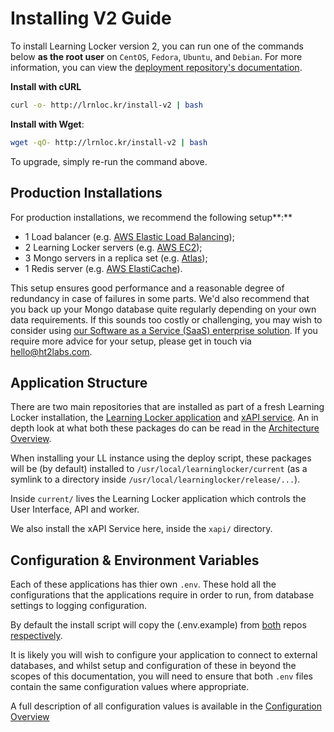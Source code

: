 ---
---

# Installing V2 Guide
To install Learning Locker version 2, you can run one of the commands below **as the root user** on `CentOS`, `Fedora`, `Ubuntu`, and `Debian`. For more information, you can view the [deployment repository's documentation](https://github.com/LearningLocker/deploy).

**Install with cURL**
```sh
curl -o- http://lrnloc.kr/install-v2 | bash
```
**Install with Wget**:
```sh
wget -qO- http://lrnloc.kr/install-v2 | bash
```

To upgrade, simply re-run the command above.

## Production Installations
For production installations, we recommend the following setup**:**

* 1 Load balancer (e.g. [AWS Elastic Load Balancing](https://aws.amazon.com/elasticloadbalancing/));
* 2 Learning Locker servers (e.g. [AWS EC2](https://aws.amazon.com/ec2/));
* 3 Mongo servers in a replica set (e.g. [Atlas](https://www.mongodb.com/cloud/atlas));
* 1 Redis server (e.g. [AWS ElastiCache](https://aws.amazon.com/elasticache/)).

This setup ensures good performance and a reasonable degree of redundancy in case of failures in some parts. We'd also recommend that you back up your Mongo database quite regularly depending on your own data requirements. If this sounds too costly or challenging, you may wish to consider using [our Software as a Service (SaaS) enterprise solution](https://www.ht2labs.com/learning-locker/). If you require more advice for your setup, please get in touch via [hello@ht2labs.com](mailto:hello@ht2labs.com).

## Application Structure

There are two main repositories that are installed as part of a fresh Learning Locker installation, the [Learning Locker application](https://github.com/LearningLocker/learninglocker) and [xAPI service](https://github.com/LearningLocker/xapi-service). An in depth look at what both these packages do can be read in the [Architecture Overview](../overview-architecture).

When installing your LL instance using the deploy script, these packages will be (by default) installed to `/usr/local/learninglocker/current` (as a symlink to a directory inside `/usr/local/learninglocker/release/...`).

Inside `current/` lives the Learning Locker application which controls the User Interface, API and worker.

We also install the xAPI Service here, inside the `xapi/` directory.

## Configuration & Environment Variables

Each of these applications has thier own `.env`. These hold all the configurations that the applications require in order to run, from database settings to logging configuration.

By default the install script will copy the (.env.example) from [both](https://github.com/LearningLocker/learninglocker/blob/master/.env.example) repos [respectively](https://github.com/LearningLocker/xapi-service/blob/master/.env.example).

It is likely you will wish to configure your application to connect to external databases, and whilst setup and configuration of these in beyond the scopes of this documentation, you will need to ensure that both `.env` files contain the same configuration values where appropriate.

A full description of all configuration values is available in the [Configuration Overview](../overview-configuration)